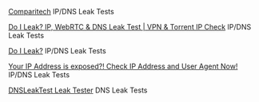 
[Comparitech](https://www.comparitech.com/privacy-security-tools/dns-leak-test/)
IP/DNS Leak Tests

[Do I Leak? IP, WebRTC & DNS Leak Test | VPN & Torrent IP Check](https://www.doileak.com/)
IP/DNS Leak Tests

[Do I Leak?](https://www.top10vpn.com/tools/do-i-leak/)
IP/DNS Leak Tests

[Your IP Address is exposed?! Check IP Address and User Agent Now!](https://www.stupidproxy.com/ip-address-user-agent)
IP/DNS Leak Tests

[DNSLeakTest Leak Tester](https://www.dnsleaktest.com/)
DNS Leak Tests
